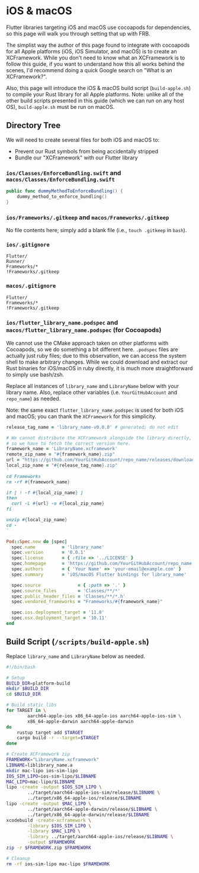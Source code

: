 # iOS & macOS
Flutter libraries targeting iOS and macOS use cocoapods for dependencies,
so this page will walk you through setting that up with FRB.

The simplist way the author of this page found to integrate with cocoapods for all
Apple platforms (iOS, iOS Simulator, and macOS) is to create an XCFramework.
While you don't need to know what an XCFramework is to follow this guide, if you
want to understand how this all works behind the scenes,
I'd recommend doing a quick Google search on "What is an XCFramework?".

Also, this page will introduce the iOS & macOS build script (`build-apple.sh`)
to compile your Rust library for all Apple platforms. Note: unlike all of the other build scripts
presented in this guide (which we can run on any host OS), `build-apple.sh` must be run on macOS.

## Directory Tree
We will need to create several files for both iOS and macOS to:
- Prevent our Rust symbols from being accidentally stripped
- Bundle our "XCFramework" with our Flutter library

### `ios/Classes/EnforceBundling.swift` and `macos/Classes/EnforceBundling.swift`
```swift
public func dummyMethodToEnforceBundling() {
    dummy_method_to_enforce_bundling()
}
```

### `ios/Frameworks/.gitkeep` and `macos/Frameworks/.gitkeep`
No file contents here; simply add a blank file (i.e., `touch .gitkeep` in `bash`).

### `ios/.gitignore`
```gitignore
Flutter/
Runner/
Frameworks/*
!Frameworks/.gitkeep
```

### `macos/.gitignore`
```gitignore
Flutter/
Frameworks/*
!Frameworks/.gitkeep
```

### `ios/flutter_library_name.podspec` and `macos/flutter_library_name.podspec` (for Cocoapods)
We cannot use the CMake approach taken on other platforms with Cocoapods,
so we do something a bit different here. `.podspec` files are actually just ruby files;
due to this observation, we can access the system shell to make arbitrary changes.
While we could download and extract our Rust binaries for iOS/macOS in ruby directly,
it is much more straightforward to simply use bash/zsh.

Replace all instances of `library_name` and `LibraryName` below with your library name.
Also, replace other variables (i.e. `YourGitHubAccount` and `repo_name`) as needed.

Note: the same exact `flutter_library_name.podspec` is used for both iOS and macOS;
you can thank the `XCFramework` for this simplicity.
```ruby
release_tag_name = 'library_name-v0.0.0' # generated; do not edit

# We cannot distribute the XCFramework alongside the library directly,
# so we have to fetch the correct version here.
framework_name = 'LibraryName.xcframework'
remote_zip_name = "#{framework_name}.zip"
url = "https://github.com/YourGitHubAccount/repo_name/releases/download/#{release_tag_name}/#{remote_zip_name}"
local_zip_name = "#{release_tag_name}.zip"
`
cd Frameworks
rm -rf #{framework_name}

if [ ! -f #{local_zip_name} ]
then
  curl -L #{url} -o #{local_zip_name}
fi

unzip #{local_zip_name}
cd -
`

Pod::Spec.new do |spec|
  spec.name          = 'library_name'
  spec.version       = '0.0.1'
  spec.license       = { :file => '../LICENSE' }
  spec.homepage      = 'https://github.com/YourGitHubAccount/repo_name'
  spec.authors       = { 'Your Name' => 'your-email@example.com' }
  spec.summary       = 'iOS/macOS Flutter bindings for library_name'

  spec.source              = { :path => '.' }
  spec.source_files        = 'Classes/**/*'
  spec.public_header_files = 'Classes/**/*.h'
  spec.vendored_frameworks = "Frameworks/#{framework_name}"

  spec.ios.deployment_target = '11.0'
  spec.osx.deployment_target = '10.11'
end
```

## Build Script (`/scripts/build-apple.sh`)
Replace `library_name` and `LibraryName` below as needed.
```bash
#!/bin/bash

# Setup
BUILD_DIR=platform-build
mkdir $BUILD_DIR
cd $BUILD_DIR

# Build static libs
for TARGET in \
        aarch64-apple-ios x86_64-apple-ios aarch64-apple-ios-sim \
        x86_64-apple-darwin aarch64-apple-darwin
do
    rustup target add $TARGET
    cargo build -r --target=$TARGET
done

# Create XCFramework zip
FRAMEWORK="LibraryName.xcframework"
LIBNAME=liblibrary_name.a
mkdir mac-lipo ios-sim-lipo
IOS_SIM_LIPO=ios-sim-lipo/$LIBNAME
MAC_LIPO=mac-lipo/$LIBNAME
lipo -create -output $IOS_SIM_LIPO \
        ../target/aarch64-apple-ios-sim/release/$LIBNAME \
        ../target/x86_64-apple-ios/release/$LIBNAME
lipo -create -output $MAC_LIPO \
        ../target/aarch64-apple-darwin/release/$LIBNAME \
        ../target/x86_64-apple-darwin/release/$LIBNAME
xcodebuild -create-xcframework \
        -library $IOS_SIM_LIPO \
        -library $MAC_LIPO \
        -library ../target/aarch64-apple-ios/release/$LIBNAME \
        -output $FRAMEWORK
zip -r $FRAMEWORK.zip $FRAMEWORK

# Cleanup
rm -rf ios-sim-lipo mac-lipo $FRAMEWORK
```
